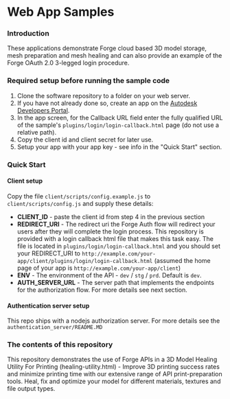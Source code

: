 Web App Samples
========================
### Introduction
These applications demonstrate Forge cloud based 3D model storage, mesh preparation and mesh healing and can also provide an example of the Forge OAuth 2.0 3-legged login procedure.

### Required setup before running the sample code
1. Clone the software repository to a folder on your web server. 
2. If you have not already done so, create an app on the [Autodesk Developers Portal](https://developer.autodesk.com/myapps).
3. In the app screen, for the Callback URL field enter the fully qualified URL of the sample's `plugins/login/login-callback.html` page (do not use a relative path).
4. Copy the client id and client secret for later use.
5. Setup your app with your app key - see info in the "Quick Start" section.

### Quick Start
#### Client setup
Copy the file `client/scripts/config.example.js` to `client/scripts/config.js` and supply these details:

* **CLIENT_ID** - paste the client id from step 4 in the previous section
* **REDIRECT_URI** - The redirect uri the Forge Auth flow will redirect your users after they will complete the login process. 
This repository is provided with a login callback html file that makes this task easy. 
The file is located in `plugins/login/login-callback.html` and you should set your REDIRECT_URI to `http://example.com/your-app/client/plugins/login/login-callback.html` (assumed the home page of your app is `http://example.com/your-app/client`)
* **ENV** - The environment of the API - `dev` / `stg` / `prd`. Default is `dev`.
* **AUTH_SERVER_URL** - The server path that implements the endpoints for the authorization flow. For more details see next section.

#### Authentication server setup
This repo ships with a nodejs authorization server. For more details see the `authentication_server/README.MD`

### The contents of this repository
This repository demonstrates the use of Forge APIs in a 3D Model Healing Utility For Printing (healing-utility.html) - 
Improve 3D printing success rates and minimize printing time with our extensive range of API print-preparation tools. 
Heal, fix and optimize your model for different materials, textures and file output types.
